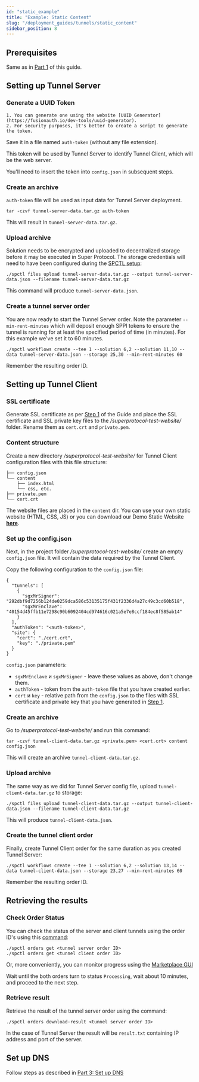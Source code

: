 ```yaml
---
id: "static_example"
title: "Example: Static Content"
slug: "/deployment_guides/tunnels/static_content"
sidebar_position: 8
---
```


## Prerequisites

Same as in [Part 1](/developers/deployment_guides/tunnels/preparing) of this guide.

## Setting up Tunnel Server

### Generate a UUID Token

    1. You can generate one using the website [UUID Generator](https://fusionauth.io/dev-tools/uuid-generator).
    2. For security purposes, it's better to create a script to generate the token.

Save it in a file named `auth-token` (without any file extension).

This token will be used by Tunnel Server to identify Tunnel Client, which will be the web server.

You'll need to insert the token into `config.json` in subsequent steps.

### Create an archive

`auth-token` file will be used as input data for Tunnel Server deployment.

```
tar -czvf tunnel-server-data.tar.gz auth-token
```

This will result in `tunnel-server-data.tar.gz`.

### Upload archive

Solution needs to be encrypted and uploaded to decentralized storage before it may be executed in Super Protocol. The storage credentials will need to have been configured during the [SPCTL setup](/cli/#set-up-storj-access-optional):

```
./spctl files upload tunnel-server-data.tar.gz --output tunnel-server-data.json --filename tunnel-server-data.tar.gz
```

This command will produce `tunnel-server-data.json`.

### Create a tunnel server order

You are now ready to start the Tunnel Server order. Note the parameter `--min-rent-minutes` which will deposit enough SPPI tokens to ensure the tunnel is running for at least the specified period of time (in minutes). For this example we've set it to 60 minutes.

```
./spctl workflows create --tee 1 --solution 6,2 --solution 11,10 --data tunnel-server-data.json --storage 25,30 --min-rent-minutes 60
```

Remember the resulting order ID.

## Setting up Tunnel Client

### SSL certificate

Generate SSL certificate as per [Step 1](./preparing) of the Guide and place the SSL certificate and SSL private key files to the */superprotocol-test-website/* folder. Rename them as `cert.crt` and `private.pem`.

### Content structure

Create a new directory */superprotocol-test-website/* for Tunnel Client configuration files with this file structure:

```
├── config.json
└── content
    ├── index.html
    └── css, etc.
├── private.pem
└── cert.crt
```

The website files are placed in the `content` dir. You can use your own static website (HTML, CSS, JS) or you can download our Demo Static Website [**here**](https://github.com/Super-Protocol/datasets/tree/main/Demo%20Static%20Website).

### Set up the config.json

Next, in the project folder */superprotocol-test-website/* create an empty `config.json` file. It will contain the data required by the Tunnel Client.

Copy the following configuration to the `config.json` file:
```
{
  "tunnels": [
    {
      "sgxMrSigner": "292dbf9d7256b124de0259dca586c53135175f431f2336d4a27c49c3cd60b518",
      "sgxMrEnclave": "40154d45ffb11e7298c90b6092404cd974616c021a5e7e8ccf184ec8f585ab14"
    }
  ],
  "authToken": "<auth-token>",
  "site": {
    "cert": "./cert.crt",
    "key": "./private.pem"
  }
}
```

`config.json` parameters:

- `sgxMrEnclave` и `sgxMrSigner` - leave these values as above, don't change them.
- `authToken` - token from the `auth-token` file that you have created earlier.
- `cert` и `key` - relative path from the `config.json` to the files with SSL certificate and private key that you have generated in [Step 1](/developers/deployment_guides/tunnels/preparing#generating-ssl-certificate).

### Create an archive

Go to */superprotocol-test-website/* and run this command:

```
tar -czvf tunnel-client-data.tar.gz <private.pem> <cert.crt> content config.json
```

This will create an archive `tunnel-client-data.tar.gz`.

### Upload archive

The same way as we did for Tunnel Server config file, upload `tunnel-client-data.tar.gz` to storage:

```
./spctl files upload tunnel-client-data.tar.gz --output tunnel-client-data.json --filename tunnel-client-data.tar.gz
```

This will produce `tunnel-client-data.json`.

### Create the tunnel client order

Finally, create Tunnel Client order for the same duration as you created Tunnel Server:

```
./spctl workflows create --tee 1 --solution 6,2 --solution 13,14 --data tunnel-client-data.json --storage 23,27 --min-rent-minutes 60
```

Remember the resulting order ID.

## Retrieving the results

### Check Order Status

You can check the status of the server and client tunnels using the order ID's using this [command](/cli/commands/orders/get):

```
./spctl orders get <tunnel server order ID>
./spctl orders get <tunnel client order ID>
```

Or, more conveniently, you can monitor progress using the [Marketplace GUI](/developers/marketplace)

Wait until the both orders turn to status `Processing`, wait about 10 minutes, and proceed to the next step.

### Retrieve result

Retrieve the result of the tunnel server order using the command:

```
./spctl orders download-result <tunnel server order ID>
```

In the case of Tunnel Server the result will be `result.txt` containing IP address and port of the server.

## Set up DNS

Follow steps as described in [Part 3: Set up DNS](/developers/deployment_guides/tunnels/manual_run#set-up-dns)
